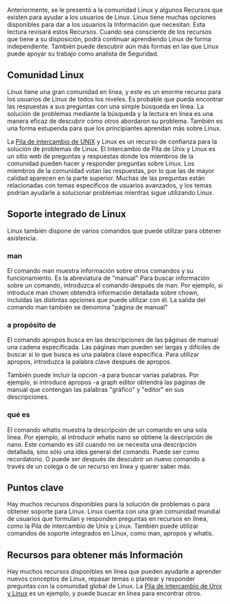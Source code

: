 
Anteriormente, se le presentó a la comunidad Linux y algunos Recursos que existen para ayudar a los usuarios de Linux. Linux tiene muchas opciones disponibles para dar a los usuarios la Información que necesitan. Esta lectura revisará estos Recursos. Cuando sea consciente de los recursos que tiene a su disposición, podrá continuar aprendiendo Linux de forma independiente. También puede descubrir aún más formas en las que Linux puede apoyar su trabajo como analista de Seguridad.

## Comunidad Linux

Linux tiene una gran comunidad en línea, y este es un enorme recurso para los usuarios de Linux de todos los niveles. Es probable que pueda encontrar las respuestas a sus preguntas con una simple búsqueda en línea. La solución de problemas mediante la búsqueda y la lectura en línea es una manera eficaz de descubrir cómo otros abordaron su problema. También es una forma estupenda para que los principiantes aprendan más sobre Linux.

La [Pila de intercambio de UNIX](https://unix.stackexchange.com/) y Linux es un recurso de confianza para la solución de problemas de Linux. El Intercambio de Pila de Unix y Linux es un sitio web de preguntas y respuestas donde los miembros de la comunidad pueden hacer y responder preguntas sobre Linux. Los miembros de la comunidad votan las respuestas, por lo que las de mayor calidad aparecen en la parte superior. Muchas de las preguntas están relacionadas con temas específicos de usuarios avanzados, y los temas podrían ayudarle a solucionar problemas mientras sigue utilizando Linux.

## Soporte integrado de Linux

Linux también dispone de varios comandos que puede utilizar para obtener asistencia.

### **man**

El comando man muestra información sobre otros comandos y su funcionamiento. Es la abreviatura de "manual" Para buscar información sobre un comando, introduzca el comando después de man. Por ejemplo, si introduce man chown obtendrá información detallada sobre chown, incluidas las distintas opciones que puede utilizar con él. La salida del comando man también se denomina "página de manual"

### **a propósito de**

El comando apropos busca en las descripciones de las páginas de manual una cadena especificada. Las páginas man pueden ser largas y difíciles de buscar si lo que busca es una palabra clave específica. Para utilizar apropos, introduzca la palabra clave después de apropos.

También puede incluir la opción -a para buscar varias palabras. Por ejemplo, si introduce apropos -a graph editor obtendrá las páginas de manual que contengan las palabras "gráfico" y "editor" en sus descripciones.

### **qué es**

El comando whatis muestra la descripción de un comando en una sola línea. Por ejemplo, al introducir whatis nano se obtiene la descripción de nano. Este comando es útil cuando no se necesita una descripción detallada, sino sólo una idea general del comando. Puede ser como recordatorio. O puede ser después de descubrir un nuevo comando a través de un colega o de un recurso en línea y querer saber más.

## Puntos clave

Hay muchos recursos disponibles para la solución de problemas o para obtener soporte para Linux. Linux cuenta con una gran comunidad mundial de usuarios que formulan y responden preguntas en recursos en línea, como la Pila de intercambio de Unix y Linux. También puede utilizar comandos de soporte integrados en Linux, como man, apropos y whatis.

## Recursos para obtener más Información

Hay muchos recursos disponibles en línea que pueden ayudarle a aprender nuevos conceptos de Linux, repasar temas o plantear y responder preguntas con la comunidad global de Linux. La [Pila de intercambio de Unix y Linux](https://unix.stackexchange.com/ "This resource is a great place to ask and answer questions about Linux with the online community.") es un ejemplo, y puede buscar en línea para encontrar otros.